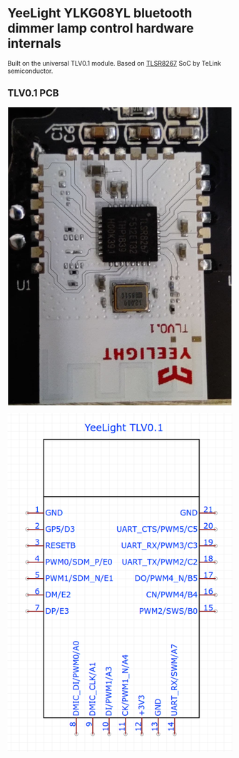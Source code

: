 # YeeLight YLKG08YL bluetooth dimmer lamp control hardware internals

Built on the universal TLV0.1 module. Based on [TLSR8267](http://wiki.telink-semi.cn/doc/ds/DS_TLSR8267-E_Datasheet%20for%20Telink%20BLE%20SoC%20TLSR8267.pdf) SoC by TeLink semiconductor.

## TLV0.1 PCB 

![PCB Top](ylkg08y/yeelight_tlv01.png)

![Pinout](ylkg08y/yeelight_tlv01_pinout.png)

